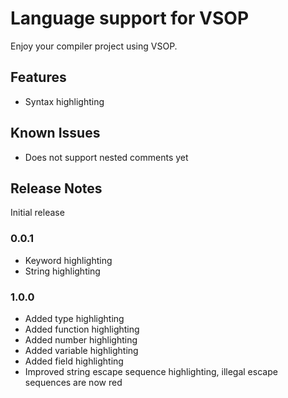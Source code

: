 # Language support for VSOP

Enjoy your compiler project using VSOP.

## Features

+ Syntax highlighting

## Known Issues

+ Does not support nested comments yet

## Release Notes

Initial release


### 0.0.1

- Keyword highlighting
- String highlighting

### 1.0.0

- Added type highlighting
- Added function highlighting
- Added number highlighting
- Added variable highlighting
- Added field highlighting
- Improved string escape sequence highlighting, illegal escape sequences are now red